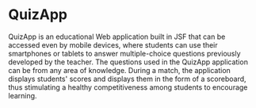 # QuizApp
QuizApp is an educational Web application built in JSF that can be accessed even by mobile devices, where students can use their smartphones or tablets to answer multiple-choice questions previously developed by the teacher. The questions used in the QuizApp application can be from any area of knowledge. During a match, the application displays students' scores and displays them in the form of a scoreboard, thus stimulating a healthy competitiveness among students to encourage learning.
